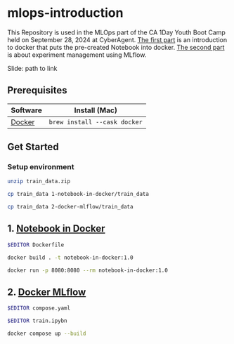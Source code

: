 # mlops-introduction
This Repository is used in the MLOps part of the CA 1Day Youth Boot Camp held on September 28, 2024 at CyberAgent.
[The first part](https://github.com/hosimesi/mlops-introduction/blob/main/1-notebook-in-docker) is an introduction to docker that puts the pre-created Notebook into docker.
[The second part](https://github.com/hosimesi/mlops-introduction/blob/main/2-docker-mlflow) is about experiment management using MLflow.

Slide: path to link

## Prerequisites
| Software         | Install (Mac)                |
| ---------------- | ---------------------------- |
| [Docker][docker] | `brew install --cask docker` |

[docker]: https://docs.docker.com/docker-for-mac/

## Get Started
### Setup environment
```bash
unzip train_data.zip
```

```bash
cp train_data 1-notebook-in-docker/train_data
```

```bash
cp train_data 2-docker-mlflow/train_data
```

## 1. [Notebook in Docker](1-notebook-in-docker)

```bash
$EDITOR Dockerfile
```

```bash
docker build . -t notebook-in-docker:1.0
```

```bash
docker run -p 8080:8080 --rm notebook-in-docker:1.0
```

## 2. [Docker MLflow](2-docker-mlflow)

```bash
$EDITOR compose.yaml
```

```bash
$EDITOR train.ipybn
```

```bash
docker compose up --build
```
